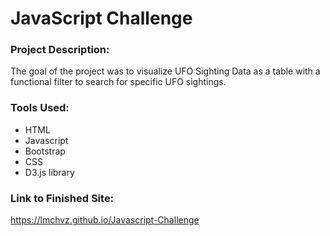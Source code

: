# JavaScript Challenge 

### Project Description: 

The goal of the project was to visualize UFO Sighting Data as a table with a functional filter to search for specific UFO sightings. 

### Tools Used: 

- HTML 
- Javascript
- Bootstrap
- CSS 
- D3.js library


### Link to Finished Site: 

https://lmchvz.github.io/Javascript-Challenge
